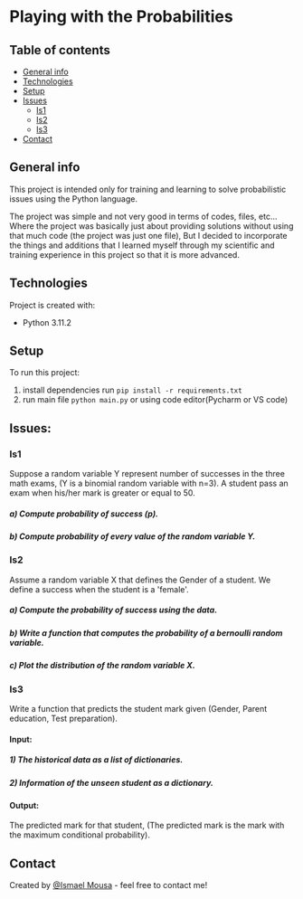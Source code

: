 # Playing with the Probabilities 


## Table of contents
* [General info](#general-info)
* [Technologies](#technologies)
* [Setup](#setup)
* [Issues](#issues)
  * [Is1](#is1)
  * [Is2](#is2)
  * [Is3](#is3)
* [Contact](#contact)

## General info
This project is intended only for training and learning to solve probabilistic issues using the Python language.

The project was simple and not very good in terms of codes, files, etc...
Where the project was basically just about providing solutions without using that much code (the project was just one file),
But I decided to incorporate the things and additions that I learned myself through my scientific and training experience in this project so that it is more advanced.

## Technologies
Project is created with:
* Python 3.11.2

## Setup
To run this project:
1) install dependencies run `pip install -r requirements.txt`
2) run main file `python main.py` or using code editor(Pycharm or VS code)

## Issues:

### Is1
Suppose a random variable Y represent number of successes in the three math exams, (Y is a binomial random variable with n=3).
A student pass an exam when his/her mark is greater or equal to 50.

##### a) Compute probability of success (p).
##### b) Compute probability of every value of the random variable Y.

### Is2
Assume a random variable X that defines the Gender of a student. We define a success when the student is a 'female'.

##### a) Compute the probability of success using the data.
##### b) Write a function that computes the probability of a bernoulli random variable. 
##### c) Plot the distribution of the random variable X.

### Is3
Write a function that predicts the student mark given (Gender, Parent education, Test preparation).

#### Input:
##### 1) The historical data as a list of dictionaries.
##### 2) Information of the unseen student as a dictionary.

#### Output:
The predicted mark for that student, (The predicted mark is the mark with the maximum conditional probability).
 


## Contact
Created by [@Ismael Mousa](https://www.linkedin.com/in/ismaelmousa/) - feel free to contact me!
